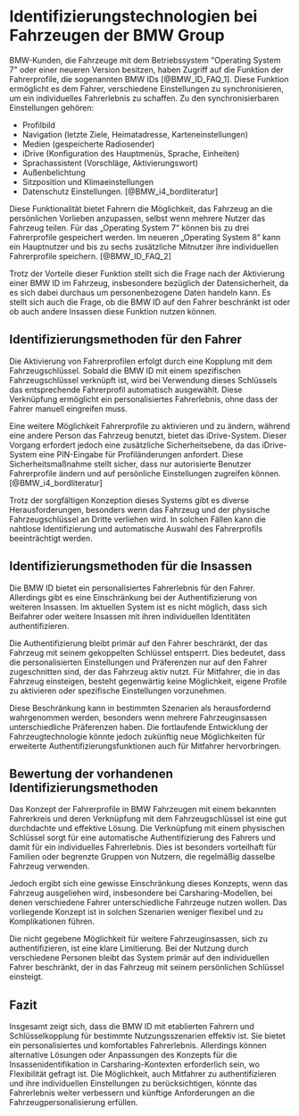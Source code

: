 # Identifizierungstechnologien bei Fahrzeugen der BMW Group

BMW-Kunden, die Fahrzeuge mit dem Betriebssystem "Operating System 7" oder einer neueren Version besitzen, haben Zugriff auf die Funktion der Fahrerprofile, die sogenannten BMW IDs [@BMW_ID_FAQ_1]. Diese Funktion ermöglicht es dem Fahrer, verschiedene Einstellungen zu synchronisieren, um ein individuelles Fahrerlebnis zu schaffen. Zu den synchronisierbaren Einstellungen gehören:

* Profilbild
* Navigation (letzte Ziele, Heimatadresse, Karteneinstellungen)
* Medien (gespeicherte Radiosender)
* iDrive (Konfiguration des Hauptmenüs, Sprache, Einheiten)
* Sprachassistent (Vorschläge, Aktivierungswort)
* Außenbelichtung
* Sitzposition und Klimaeinstellungen
* Datenschutz Einstellungen. [@BMW_i4_bordliteratur]

Diese Funktionalität bietet Fahrern die Möglichkeit, das Fahrzeug an die persönlichen Vorlieben anzupassen, selbst wenn mehrere Nutzer das Fahrzeug teilen. Für das „Operating System 7“ können bis zu drei Fahrerprofile gespeichert werden. Im neueren „Operating System 8“ kann ein Hauptnutzer und bis zu sechs zusätzliche Mitnutzer ihre individuellen Fahrerprofile speichern. [@BMW_ID_FAQ_2]

Trotz der Vorteile dieser Funktion stellt sich die Frage nach der Aktivierung einer BMW ID im Fahrzeug, insbesondere bezüglich der Datensicherheit, da es sich dabei durchaus um personenbezogene Daten handeln kann. Es stellt sich auch die Frage, ob die BMW ID auf den Fahrer beschränkt ist oder ob auch andere Insassen diese Funktion nutzen können.


## Identifizierungsmethoden für den Fahrer

Die Aktivierung von Fahrerprofilen erfolgt durch eine Kopplung mit dem Fahrzeugschlüssel. Sobald die BMW ID mit einem spezifischen Fahrzeugschlüssel verknüpft ist, wird bei Verwendung dieses Schlüssels das entsprechende Fahrerprofil automatisch ausgewählt. Diese Verknüpfung ermöglicht ein personalisiertes Fahrerlebnis, ohne dass der Fahrer manuell eingreifen muss.

Eine weitere Möglichkeit Fahrerprofile zu aktivieren und zu ändern, während eine andere Person das Fahrzeug benutzt, bietet das iDrive-System. Dieser Vorgang erfordert jedoch eine zusätzliche Sicherheitsebene, da das iDrive-System eine PIN-Eingabe für Profiländerungen anfordert. Diese Sicherheitsmaßnahme stellt sicher, dass nur autorisierte Benutzer Fahrerprofile ändern und auf persönliche Einstellungen zugreifen können. [@BMW_i4_bordliteratur]

Trotz der sorgfältigen Konzeption dieses Systems gibt es diverse Herausforderungen, besonders wenn das Fahrzeug und der physische Fahrzeugschlüssel an Dritte verliehen wird. In solchen Fällen kann die nahtlose Identifizierung und automatische Auswahl des Fahrerprofils beeinträchtigt werden.

## Identifizierungsmethoden für die Insassen

Die BMW ID bietet ein personalisiertes Fahrerlebnis für den Fahrer. Allerdings gibt es eine Einschränkung bei der Authentifizierung von weiteren Insassen. Im aktuellen System ist es nicht möglich, dass sich Beifahrer oder weitere Insassen mit ihren individuellen Identitäten authentifizieren.

Die Authentifizierung bleibt primär auf den Fahrer beschränkt, der das Fahrzeug mit seinem gekoppelten Schlüssel entsperrt. Dies bedeutet, dass die personalisierten Einstellungen und Präferenzen nur auf den Fahrer zugeschnitten sind, der das Fahrzeug aktiv nutzt. Für Mitfahrer, die in das Fahrzeug einsteigen, besteht gegenwärtig keine Möglichkeit, eigene Profile zu aktivieren oder spezifische Einstellungen vorzunehmen.

Diese Beschränkung kann in bestimmten Szenarien als herausfordernd wahrgenommen werden, besonders wenn mehrere Fahrzeuginsassen unterschiedliche Präferenzen haben. Die fortlaufende Entwicklung der Fahrzeugtechnologie könnte jedoch zukünftig neue Möglichkeiten für erweiterte Authentifizierungsfunktionen auch für Mitfahrer hervorbringen.

## Bewertung der vorhandenen Identifizierungsmethoden

Das Konzept der Fahrerprofile in BMW Fahrzeugen mit einem bekannten Fahrerkreis und deren Verknüpfung mit dem Fahrzeugschlüssel ist eine gut durchdachte und effektive Lösung. Die Verknüpfung mit einem physischen Schlüssel sorgt für eine automatische Authentifizierung des Fahrers und damit für ein individuelles Fahrerlebnis. Dies ist besonders vorteilhaft für Familien oder begrenzte Gruppen von Nutzern, die regelmäßig dasselbe Fahrzeug verwenden.

Jedoch ergibt sich eine gewisse Einschränkung dieses Konzepts, wenn das Fahrzeug ausgeliehen wird, insbesondere bei Carsharing-Modellen, bei denen verschiedene Fahrer unterschiedliche Fahrzeuge nutzen wollen. Das vorliegende Konzept ist in solchen Szenarien weniger flexibel und zu Komplikationen führen.

Die nicht gegebene Möglichkeit für weitere Fahrzeuginsassen, sich zu authentifizieren, ist eine klare Limitierung. Bei der Nutzung durch verschiedene Personen bleibt das System primär auf den individuellen Fahrer beschränkt, der in das Fahrzeug mit seinem persönlichen Schlüssel einsteigt.

## Fazit

Insgesamt zeigt sich, dass die BMW ID mit etablierten Fahrern und Schlüsselkopplung für bestimmte Nutzungsszenarien effektiv ist. Sie bietet ein personalisiertes und komfortables Fahrerlebnis. Allerdings können alternative Lösungen oder Anpassungen des Konzepts für die Insassenidentifikation in Carsharing-Kontexten erforderlich sein, wo Flexibilität gefragt ist. Die Möglichkeit, auch Mitfahrer zu authentifizieren und ihre individuellen Einstellungen zu berücksichtigen, könnte das Fahrerlebnis weiter verbessern und künftige Anforderungen an die Fahrzeugpersonalisierung erfüllen.
